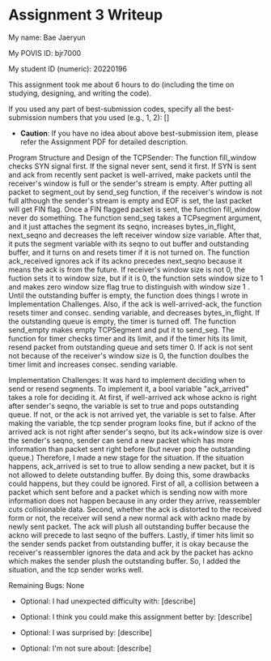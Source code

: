 Assignment 3 Writeup
=============

My name: Bae Jaeryun 

My POVIS ID: bjr7000

My student ID (numeric): 20220196

This assignment took me about 6 hours to do (including the time on studying, designing, and writing the code).

If you used any part of best-submission codes, specify all the best-submission numbers that you used (e.g., 1, 2): []

- **Caution**: If you have no idea about above best-submission item, please refer the Assignment PDF for detailed description.

Program Structure and Design of the TCPSender:
	The function fill_window checks SYN signal first. If the signal never
sent, send it first. If SYN is sent and ack from recently sent packet is 
well-arrived, make packets until the receiver's window is full or the sender's
stream is empty. After putting all packet to segment_out by send_seg function,
if the receiver's window is not full although the sender's stream is empty and 
EOF is set, the last packet will get FIN flag. Once a FIN flagged packet is
sent, the function fill_window never do something.
	The function send_seg takes a TCPsegment argument, and it just attaches
the segment its seqno, increases bytes_in_flight, next_seqno and decreases
the left receiver window size variable. After that, it puts the segment variable
with its seqno to out buffer and outstanding buffer, and it turns on and resets
timer if it is not turned on.
	The function ack_received ignores ack if its ackno precedes next_seqno
because it means the ack is from the future. If receiver's window size is not 0,
the fuction sets it to window size, but if it is 0, the function sets window 
size to 1 and makes zero window size flag true to distinguish with window size 1
. Until the outstanding buffer is empty, the function does things I wrote in
Implementation Challenges. Also, if the ack is well-arrived-ack, the function
resets timer and consec. sending variable, and decreases bytes_in_flight. If
the outstanding queue is empty, the timer is turned off.
	The function send_empty makes empty TCPSegment and put it to send_seg.
	The function for timer checks timer and its limit, and if the timer hits
its limit, resend packet from outstanding queue and sets timer 0. If ack is not
sent not because of the receiver's window size is 0, the function doulbes the 
timer limit and increases consec. sending variable.	

Implementation Challenges:
	It was hard to implement deciding when to send or resend segments. To 
implement it, a bool variable "ack_arrived" takes a role for deciding it. At 
first, if well-arrived ack whose ackno is right after sender's seqno, the 
variable is set to true and pops outstanding queue. If not, or the ack is not 
arrived yet, the variable is set to false. 
	After making the variable, the tcp sender program looks fine, but if
ackno of the arrived ack is not right after sender's seqno, but its ack+window
size is over the sender's seqno, sender can send a new packet which has more
information than packet sent right before (but never pop the outstanding queue.)
	Therefore, I made a new stage for the situation. If the situation
happens, ack_arrived is set to true to allow sending a new packet, but it is
not allowed to delete outstanding buffer. By doing this, some drawbacks could
happens, but they could be ignored. First of all, a collision between a packet 
which sent before and a packet which is sending now with more information does
not happen because in any order they arrive, reassembler cuts collisionable
data. Second, whether the ack is distorted to the received form or not, the
receiver will send a new normal ack with ackno made by newly sent packet. The
ack will plush all outstanding buffer because the ackno will precede to last
seqno of the buffers. Lastly, if timer hits limit so the sender sends packet
from outstanding buffer, it is okay because the receiver's reassembler ignores
the data and ack by the packet has ackno which makes the sender plush the
outstanding buffer. So, I added the situation, and the tcp sender works well.

Remaining Bugs:
None

- Optional: I had unexpected difficulty with: [describe]

- Optional: I think you could make this assignment better by: [describe]

- Optional: I was surprised by: [describe]

- Optional: I'm not sure about: [describe]

